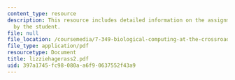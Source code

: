 ```yaml
---
content_type: resource
description: This resource includes detailed information on the assignment submitted
  by the student.
file: null
file_location: /coursemedia/7-349-biological-computing-at-the-crossroads-of-engineering-and-science-spring-2005/397a1745fc98080aa6f90637552f43a9_lizziehagerass2.pdf
file_type: application/pdf
resourcetype: Document
title: lizziehagerass2.pdf
uid: 397a1745-fc98-080a-a6f9-0637552f43a9
---
```

